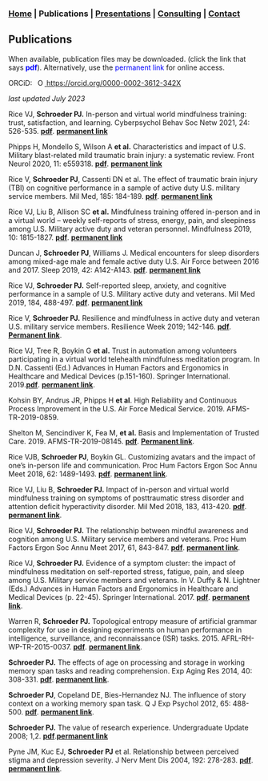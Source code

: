 ### [Home](https://pjschroeder.github.io/) | Publications | [Presentations](https://pjschroeder.github.io/Presentations) | [Consulting](https://pjschroeder.github.io/Consulting)  | [Contact](mailto:schroed9@gmail.com)

## Publications

When available, publication files may be downloaded. (click the link that says <span style="color:blue">**pdf**</span>). Alternatively, use the <span style="color:blue">permanent link</span> for online access. 

ORCiD: <a
    id="cy-effective-orcid-url"
    class="underline"
     href="https://orcid.org/0000-0002-3612-342X"
     target="orcid.widget"
     rel="me noopener noreferrer"
     style="vertical-align: top">
     <img
        src="https://orcid.org/sites/default/files/images/orcid_16x16.png"
        style="width: 1em; margin-inline-start: 0.5em"
        alt="ORCID iD icon"/>
      https://orcid.org/0000-0002-3612-342X
    </a>

_last updated July 2023_

Rice VJ, **Schroeder PJ.** In-person and virtual world mindfulness training: trust, satisfaction, and learning. Cyberpsychol Behav Soc Netw 2021, 24: 526-535. [**pdf**](https://github.com/pjschroeder/pjschroeder.github.io/raw/main/assets/publications/Rice_2021_In%20Person%20and%20Virtual%20World%20Mindfulness%20Training%20Trust%20Satisfaction%20and%20Learning.pdf). [**permanent link**](https://pubmed.ncbi.nlm.nih.gov/33656351/)

Phipps H, Mondello S, Wilson A **et al.** Characteristics and impact of U.S. Military blast-related mild traumatic brain injury: a systematic review. Front Neurol 2020, 11: e559318. [**pdf**](https://github.com/pjschroeder/pjschroeder.github.io/raw/main/assets/publications/Phipps_2020_CharacteristicsandImpactofU.S.MilitaryBlast-RelatedMildTraumaticBrainInjury%20(6).pdf). [**permanent link**](https://pubmed.ncbi.nlm.nih.gov/33224086/) 

Rice V, **Schroeder PJ**, Cassenti DN et al. The effect of traumatic brain injury (TBI) on cognitive performance in a sample of active duty U.S. military service members. Mil Med, 185: 184-189. [**pdf**](https://github.com/pjschroeder/pjschroeder.github.io/raw/main/assets/publications/Rice_2020_The%20Effect%20of%20Traumatic%20Brain%20Injury%20(TBI)%20on%20Cognitive%20Perf%20in%20a%20Sample.pdf). [**permanent link**](https://pubmed.ncbi.nlm.nih.gov/32074326/)

Rice VJ, Liu B, Allison SC **et al.** Mindfulness training offered in-person and in a virtual world – weekly self-reports of stress, energy, pain, and sleepiness among U.S. Military active duty and veteran personnel. Mindfulness 2019, 10: 1815-1827. [**pdf**](https://github.com/pjschroeder/pjschroeder.github.io/raw/main/assets/publications/Rice_2019_MindfulnessTrainingOfferedInperson.pdf). [**permanent link**](https://link.springer.com/article/10.1007/s12671-019-01129-3)

Duncan J, **Schroeder PJ**, Williams J. Medical encounters for sleep disorders among mixed-age male and female active duty U.S. Air Force between 2016 and 2017. Sleep 2019, 42: A142-A143. [**pdf**](https://github.com/pjschroeder/pjschroeder.github.io/raw/main/assets/publications/Duncan_2019_Medical%20Encounters%20for%20Sleep%20Disorders%20among%20Mixed%20Age%20Male%20and%20Female.pdf). [**permanent link**](https://academic.oup.com/sleep/article/42/Supplement_1/A142/5451195) 

Rice VJ, **Schroeder PJ.** Self-reported sleep, anxiety, and cognitive performance in a sample of U.S. Military active duty and veterans. Mil Med 2019, 184, 488-497. [**pdf**](https://github.com/pjschroeder/pjschroeder.github.io/raw/main/assets/publications/Rice_2019_Self%20Reported%20Sleep%20Anxiety%20and%20Cognitive%20Performance.pdf).  [**permanent link**](https://pubmed.ncbi.nlm.nih.gov/30901421/)

Rice V, **Schroeder PJ.** Resilience and mindfulness in active duty and veteran U.S. military service members. Resilience Week 2019; 142-146. [**pdf**](https://github.com/pjschroeder/pjschroeder.github.io/raw/main/assets/publications/Rice_2019_Resilience%20and%20mindfulness%20in%20active%20duty%20and%20veteran%20U.S.%20military%20service%20members.pdf). [**Permanent link**](https://ieeexplore.ieee.org/document/8972001). 

Rice VJ, Tree R, Boykin G **et al.** Trust in automation among volunteers participating in a virtual world telehealth mindfulness meditation program. In D.N. Cassenti (Ed.) Advances in Human Factors and Ergonomics in Healthcare and Medical Devices (p.151-160). Springer International. 2019.[**pdf**](https://github.com/pjschroeder/pjschroeder.github.io/raw/main/assets/publications/Rice_2019_Trust%20in%20Automation%20Among%20Volunteers%20Participating%20in%20a%20Virtual%20World%20Telehealth%20Mindfulness%20Meditation%20Training%20Program.pdf). [**permanent link**](https://link.springer.com/chapter/10.1007/978-3-319-94223-0_14). 

Kohsin BY, Andrus JR, Phipps H **et al**. High Reliability and Continuous Process Improvement in the U.S. Air Force Medical Service. 2019. AFMS-TR-2019-0859.

Shelton M, Sencindiver K, Fea M, **et al.** Basis and Implementation of Trusted Care. 2019. AFMS-TR-2019-08145. [**pdf**](https://github.com/pjschroeder/pjschroeder.github.io/raw/main/assets/publications/Shelton_2019_Basis%20and%20implementation%20of%20Trusted%20Care%20across%20USAF%20Med%20Services.pdf). [**Permanent link**](https://apps.dtic.mil/sti/citations/AD1084145).

Rice VJB, **Schroeder PJ**, Boykin GL. Customizing avatars and the impact of one’s in-person life and communication. Proc Hum Factors Ergon Soc Annu Meet 2018, 62: 1489-1493. [**pdf**](https://github.com/pjschroeder/pjschroeder.github.io/raw/main/assets/publications/Rice_2018_Customizing%20Avatars%20and%20the%20Impact%20on%20One%E2%80%99s%20In-Person%20Life%20and%20Communications.pdf). [**permanent link**](https://journals.sagepub.com/doi/10.1177/1541931218621337). 

Rice VJ, Liu B, **Schroeder PJ.** Impact of in-person and virtual world mindfulness training on symptoms of posttraumatic stress disorder and attention deficit hyperactivity disorder. Mil Med 2018, 183, 413-420. [**pdf**](https://github.com/pjschroeder/pjschroeder.github.io/raw/main/assets/publications/Rice_2018_Impact%20of%20In-Person%20and%20Virtual%20World%20Mindfulness%20Training%20on%20Symptoms%20of%20PTSD.pdf). [**permanent link**](https://pubmed.ncbi.nlm.nih.gov/29635610/). 

Rice VJ, **Schroeder PJ.** The relationship between mindful awareness and cognition among U.S. Military service members and veterans. Proc Hum Factors Ergon Soc Annu Meet 2017, 61, 843-847. [**pdf**](https://github.com/pjschroeder/pjschroeder.github.io/raw/main/assets/publications/Rice_2017_Relationship%20between%20mindfull%20awareness%20and%20cog%20perf.pdf). [**permanent link**](https://journals.sagepub.com/doi/abs/10.1177/1541931213601684). 

Rice VJ, **Schroeder PJ.** Evidence of a symptom cluster: the impact of mindfulness meditation on self-reported stress, fatigue, pain, and sleep among U.S. Military service members and veterans. In V. Duffy & N. Lightner (Eds.) Advances in Human Factors and Ergonomics in Healthcare and Medical Devices (p. 22-45). Springer International. 2017. [**pdf**](https://github.com/pjschroeder/pjschroeder.github.io/raw/main/assets/publications/Rice_2018_Evidence%20of%20a%20Symptom%20Cluster.pdf). [**permanent link**](https://link.springer.com/chapter/10.1007/978-3-319-60483-1_4). 

Warren R, **Schroeder PJ.** Topological entropy measure of artificial grammar complexity for use in designing experiments on human performance in intelligence, surveillance, and reconnaissance (ISR) tasks. 2015. AFRL-RH-WP-TR-2015-0037. [**pdf**](https://github.com/pjschroeder/pjschroeder.github.io/raw/main/assets/publications/Warren_2015_Topological%20entropy%20measure%20of%20artificial%20grammar%20complexity%20for%20use%20in%20designing%20experiments%20on%20human.pdf). [**permanent link**](https://apps.dtic.mil/sti/citations/ADA626837). 

**Schroeder PJ.** The effects of age on processing and storage in working memory span tasks and reading comprehension. Exp Aging Res 2014, 40: 308-331. [**pdf**](https://github.com/pjschroeder/pjschroeder.github.io/raw/main/assets/publications/Schroeder_2014_The%20Effects%20of%20Age%20on%20Processing%20and%20Storage%20in%20Working%20Memory%20Span%20Tasks%20and%20Reading%20Comprehension.pdf). [**permanent link**](https://pubmed.ncbi.nlm.nih.gov/24785593/). 

**Schroeder PJ**, Copeland DE, Bies-Hernandez NJ. The influence of story context on a working memory span task. Q J Exp Psychol 2012, 65: 488-500. [**pdf**](https://github.com/pjschroeder/pjschroeder.github.io/raw/main/assets/publications/Schroeder_2011_The%20influence%20of%20story%20context%20on%20a%20working%20memory%20span%20task.pdf). [**permanent link**](https://pubmed.ncbi.nlm.nih.gov/22059732/). 

**Schroeder PJ.** The value of research experience. Undergraduate Update 2008; 1,2. [**pdf**]().[**permanent link**](https://www.psychologicalscience.org/apssc/uu/fall_2008/research_focus.cfm) 

Pyne JM, Kuc EJ, **Schroeder PJ** et al. Relationship between perceived stigma and depression severity. J Nerv Ment Dis 2004, 192: 278-283. [**pdf**](https://github.com/pjschroeder/pjschroeder.github.io/raw/main/assets/publications/Pyne_2004_Relationship%20Between%20Perceived%20Stigma%20and%20Depression%20Severity.pdf). [**permanent link**](https://pubmed.ncbi.nlm.nih.gov/15060401/). 
